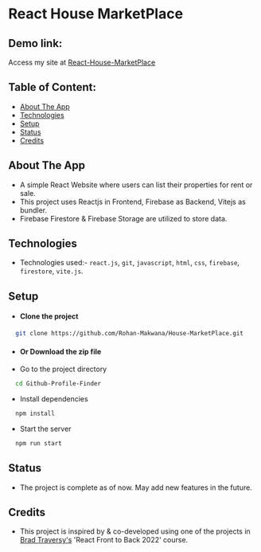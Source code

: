 # React House MarketPlace

## Demo link:
Access my site at [React-House-MarketPlace](https://house-market-place-rohan-makwana.vercel.app/)

## Table of Content:

- [About The App](#about-the-app)
- [Technologies](#technologies)
- [Setup](#setup)
- [Status](#status)
- [Credits](#credits)


## About The App
- A simple React Website where users can list their properties for rent or sale.
- This project uses Reactjs in Frontend, Firebase as Backend, Vitejs as bundler.
- Firebase Firestore & Firebase Storage are utilized to store data.


## Technologies
- Technologies used:- `react.js`, `git`, `javascript`, `html`, `css`, `firebase`, `firestore`, `vite.js`.

## Setup

- #### Clone the project

```bash
  git clone https://github.com/Rohan-Makwana/House-MarketPlace.git
```
- #### Or Download the zip file 
- Go to the project directory

```bash
  cd Github-Profile-Finder
```
- Install dependencies

```bash
  npm install
```

- Start the server

```bash
  npm run start
```

## Status
- The project is complete as of now. May add new features in the future.

## Credits
- This project is inspired by & co-developed using one of the projects in [Brad Traversy's](https://github.com/bradtraversy) 'React Front to Back 2022' course.
